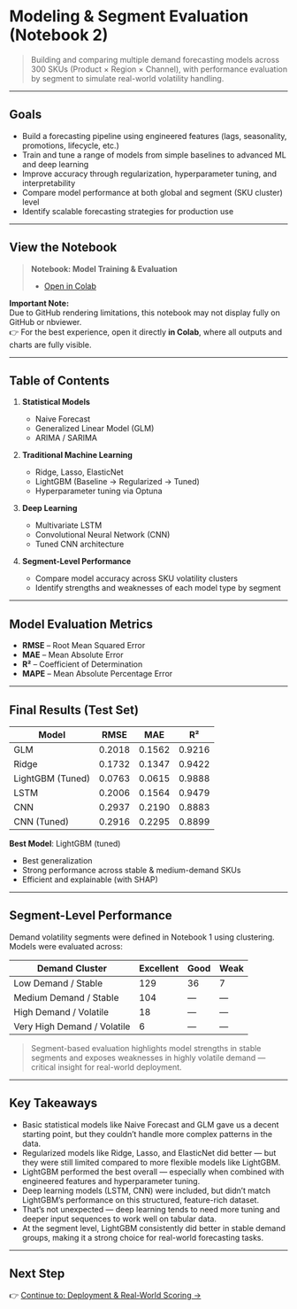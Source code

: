# Modeling & Segment Evaluation (Notebook 2)

> Building and comparing multiple demand forecasting models across 300 SKUs (Product × Region × Channel), with performance evaluation by segment to simulate real-world volatility handling.

---

## Goals

- Build a forecasting pipeline using engineered features (lags, seasonality, promotions, lifecycle, etc.)
- Train and tune a range of models from simple baselines to advanced ML and deep learning
- Improve accuracy through regularization, hyperparameter tuning, and interpretability
- Compare model performance at both global and segment (SKU cluster) level
- Identify scalable forecasting strategies for production use

---

## View the Notebook
> **Notebook: Model Training & Evaluation**  
> - [Open in Colab](https://colab.research.google.com/github/Timensider/demand_forecasting_beauty_products/blob/main/notebooks/project_2_demand_forecasting_models.ipynb)  

**Important Note:**  
Due to GitHub rendering limitations, this notebook may not display fully on GitHub or nbviewer.  
👉 For the best experience, open it directly **in Colab**, where all outputs and charts are fully visible.  

---

## Table of Contents

1. **Statistical Models**
   - Naive Forecast  
   - Generalized Linear Model (GLM)  
   - ARIMA / SARIMA  

2. **Traditional Machine Learning**
   - Ridge, Lasso, ElasticNet  
   - LightGBM (Baseline → Regularized → Tuned)  
   - Hyperparameter tuning via Optuna  

3. **Deep Learning**
   - Multivariate LSTM  
   - Convolutional Neural Network (CNN)  
   - Tuned CNN architecture  

4. **Segment-Level Performance**
   - Compare model accuracy across SKU volatility clusters  
   - Identify strengths and weaknesses of each model type by segment  

---

## Model Evaluation Metrics

- **RMSE** – Root Mean Squared Error  
- **MAE** – Mean Absolute Error  
- **R²** – Coefficient of Determination  
- **MAPE** – Mean Absolute Percentage Error  

---

## Final Results (Test Set)

| Model              | RMSE   | MAE    | R²     |
|-------------------|--------|--------|--------|
| GLM               | 0.2018 | 0.1562 | 0.9216 |
| Ridge             | 0.1732 | 0.1347 | 0.9422 |
| LightGBM (Tuned)  | 0.0763 | 0.0615 | 0.9888 |
| LSTM              | 0.2006 | 0.1564 | 0.9479 |
| CNN               | 0.2937 | 0.2190 | 0.8883 |
| CNN (Tuned)       | 0.2916 | 0.2295 | 0.8899 |


**Best Model**: LightGBM (tuned)  
- Best generalization  
- Strong performance across stable & medium-demand SKUs  
- Efficient and explainable (with SHAP)

---

## Segment-Level Performance

Demand volatility segments were defined in Notebook 1 using clustering. Models were evaluated across:

| Demand Cluster              | Excellent | Good | Weak |
|----------------------------|-----------|------|------|
| Low Demand / Stable        | 129       | 36   | 7    |
| Medium Demand / Stable     | 104       | —    | —    |
| High Demand / Volatile     | 18        | —    | —    |
| Very High Demand / Volatile| 6         | —    | —    |

> Segment-based evaluation highlights model strengths in stable segments and exposes weaknesses in highly volatile demand — critical insight for real-world deployment.

---

## Key Takeaways

 - Basic statistical models like Naive Forecast and GLM gave us a decent starting point, but they couldn’t handle more complex patterns in the data.
 - Regularized models like Ridge, Lasso, and ElasticNet did better — but they were still limited compared to more flexible models like LightGBM.
 - LightGBM performed the best overall — especially when combined with engineered features and hyperparameter tuning.
 - Deep learning models (LSTM, CNN) were included, but didn’t match LightGBM’s performance on this structured, feature-rich dataset.
 - That’s not unexpected — deep learning tends to need more tuning and deeper input sequences to work well on tabular data.
 - At the segment level, LightGBM consistently did better in stable demand groups, making it a strong choice for real-world forecasting tasks.

---

## Next Step

👉 [Continue to: Deployment & Real-World Scoring →](README_deployment.md)

